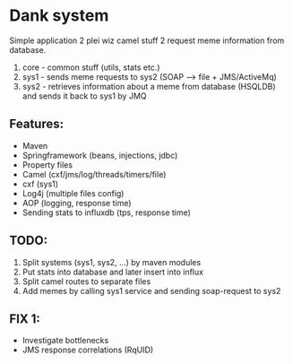 # Dank system

Simple application 2 plei wiz camel stuff 2 request meme information from database.

1. core - common stuff (utils, stats etc.)
2. sys1 - sends meme requests to sys2 (SOAP --> file + JMS/ActiveMq)
3. sys2 - retrieves information about a meme from database (HSQLDB) and sends it back to sys1 by JMQ

## Features:
* Maven
* Springframework (beans, injections, jdbc)
* Property files
* Camel (cxf/jms/log/threads/timers/file)
* cxf (sys1)
* Log4j (multiple files config)
* AOP (logging, response time)
* Sending stats to influxdb (tps, response time)

## TODO:
1. Split systems (sys1, sys2, ...) by maven modules
2. Put stats into database and later insert into influx
3. Split camel routes to separate files
4. Add memes by calling sys1 service and sending soap-request to sys2

## FIX 1:
* Investigate bottlenecks
* JMS response correlations (RqUID)
